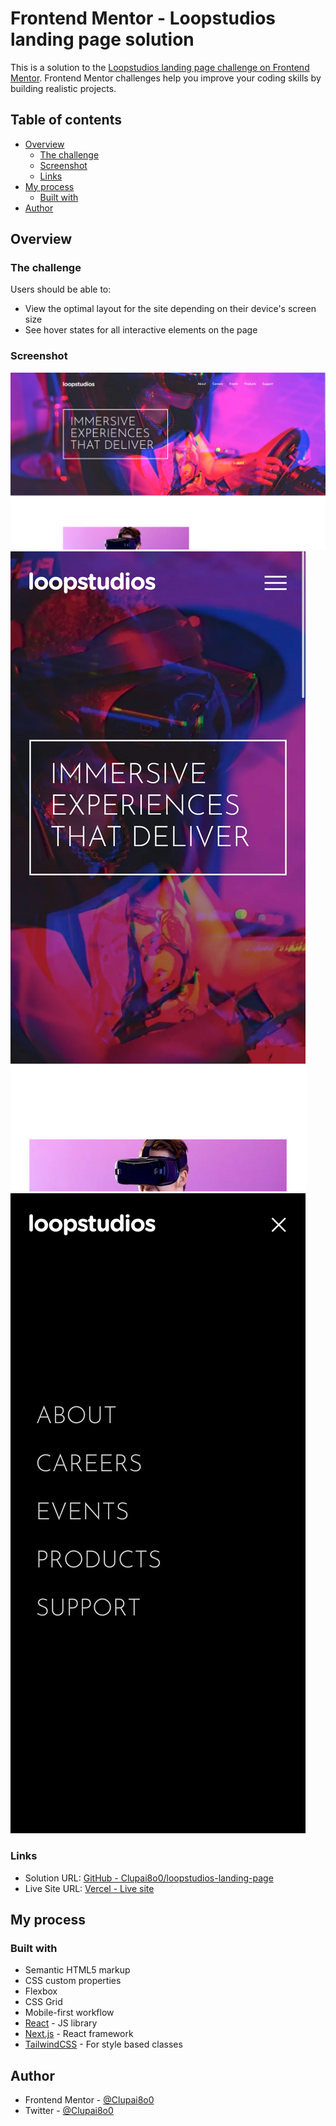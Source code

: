 # Frontend Mentor - Loopstudios landing page solution

This is a solution to the [Loopstudios landing page challenge on Frontend Mentor](https://www.frontendmentor.io/challenges/loopstudios-landing-page-N88J5Onjw). Frontend Mentor challenges help you improve your coding skills by building realistic projects. 

## Table of contents

- [Overview](#overview)
  - [The challenge](#the-challenge)
  - [Screenshot](#screenshot)
  - [Links](#links)
- [My process](#my-process)
  - [Built with](#built-with)
- [Author](#author)

## Overview

### The challenge

Users should be able to:

- View the optimal layout for the site depending on their device's screen size
- See hover states for all interactive elements on the page

### Screenshot

![Desktop](./design/ss-desktop.png)
![Mobile](./design/ss-mobile.png)
![Menu Mobile](./design/ss-menu.png)

### Links

- Solution URL: [GitHub - Clupai8o0/loopstudios-landing-page](https://github.com/Clupai8o0/loopstudios-landing-page)
- Live Site URL: [Vercel - Live site](https://loopstudios-landing-page-drab.vercel.app/)

## My process

### Built with

- Semantic HTML5 markup
- CSS custom properties
- Flexbox
- CSS Grid
- Mobile-first workflow
- [React](https://reactjs.org/) - JS library
- [Next.js](https://nextjs.org/) - React framework
- [TailwindCSS](https://tailwindcss.com/) - For style based classes

## Author

- Frontend Mentor - [@Clupai8o0](https://www.frontendmentor.io/profile/Clupai8o0)
- Twitter - [@Clupai8o0](https://www.twitter.com/Clupai8o0)

